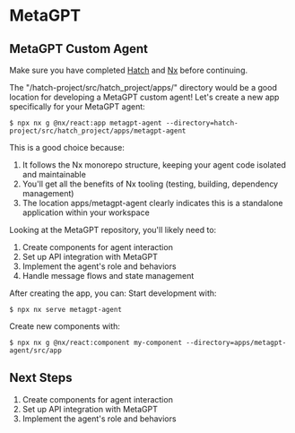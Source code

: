 # MetaGPT

## MetaGPT Custom Agent

Make sure you have completed [Hatch](HATCH.md) and [Nx](NX.md) before continuing.

The "/hatch-project/src/hatch_project/apps/" directory would be a good location for developing a MetaGPT custom agent! Let's create a new app specifically for your MetaGPT agent:

```
$ npx nx g @nx/react:app metagpt-agent --directory=hatch-project/src/hatch_project/apps/metagpt-agent
```

This is a good choice because:
1. It follows the Nx monorepo structure, keeping your agent code isolated and maintainable
2. You'll get all the benefits of Nx tooling (testing, building, dependency management)
3. The location apps/metagpt-agent clearly indicates this is a standalone application within your workspace

Looking at the MetaGPT repository, you'll likely need to:
1. Create components for agent interaction
2. Set up API integration with MetaGPT
3. Implement the agent's role and behaviors
4. Handle message flows and state management

After creating the app, you can:
Start development with:

```
$ npx nx serve metagpt-agent
```

Create new components with:

```
$ npx nx g @nx/react:component my-component --directory=apps/metagpt-agent/src/app
```

## Next Steps

1. Create components for agent interaction
2. Set up API integration with MetaGPT
3. Implement the agent's role and behaviors